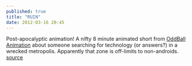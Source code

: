 ```yaml
---
published: true
title: "RUIN"
date: 2012-03-16 20:45
---
```

Post-apocalyptic animation! A nifty 8 minute animated short from [OddBall Animation](http://www.oddballanimation.com/) about someone searching for technology (or answers?) in a wrecked metropolis. Apparently that zone is off-limits to non-androids.
<br /><a href="http://vimeo.com/38591304">source</a>
